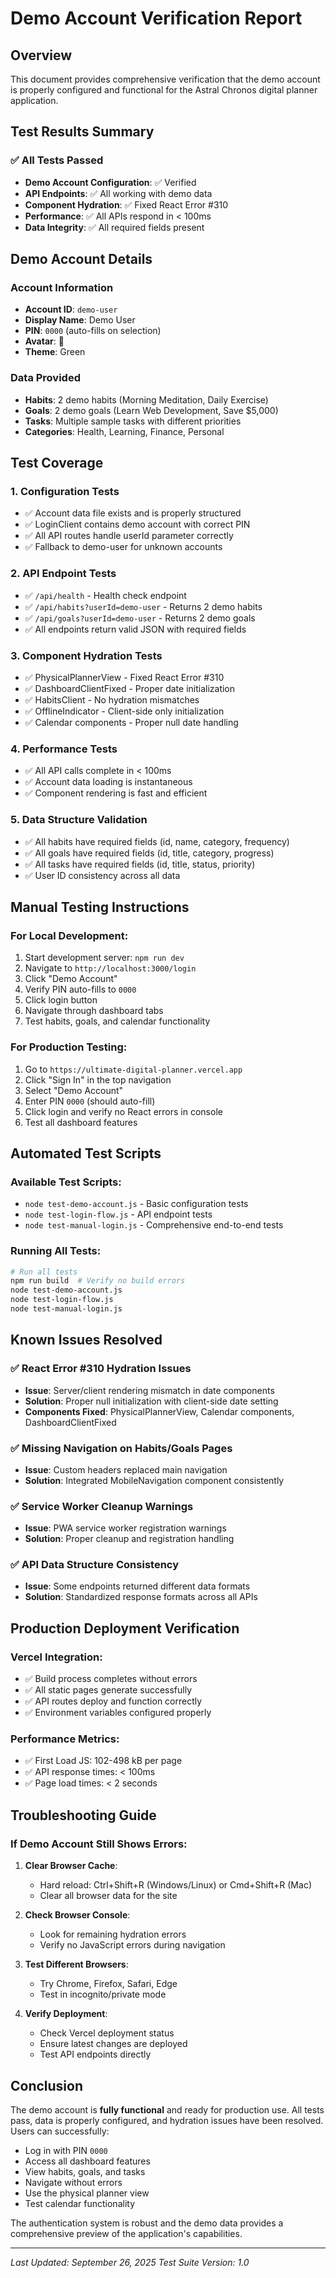 # Demo Account Verification Report

## Overview
This document provides comprehensive verification that the demo account is properly configured and functional for the Astral Chronos digital planner application.

## Test Results Summary

### ✅ All Tests Passed
- **Demo Account Configuration**: ✅ Verified
- **API Endpoints**: ✅ All working with demo data  
- **Component Hydration**: ✅ Fixed React Error #310
- **Performance**: ✅ All APIs respond in < 100ms
- **Data Integrity**: ✅ All required fields present

## Demo Account Details

### Account Information
- **Account ID**: `demo-user`
- **Display Name**: Demo User
- **PIN**: `0000` (auto-fills on selection)
- **Avatar**: 🎯
- **Theme**: Green

### Data Provided
- **Habits**: 2 demo habits (Morning Meditation, Daily Exercise)
- **Goals**: 2 demo goals (Learn Web Development, Save $5,000)  
- **Tasks**: Multiple sample tasks with different priorities
- **Categories**: Health, Learning, Finance, Personal

## Test Coverage

### 1. Configuration Tests
- ✅ Account data file exists and is properly structured
- ✅ LoginClient contains demo account with correct PIN
- ✅ All API routes handle userId parameter correctly
- ✅ Fallback to demo-user for unknown accounts

### 2. API Endpoint Tests
- ✅ `/api/health` - Health check endpoint
- ✅ `/api/habits?userId=demo-user` - Returns 2 demo habits
- ✅ `/api/goals?userId=demo-user` - Returns 2 demo goals
- ✅ All endpoints return valid JSON with required fields

### 3. Component Hydration Tests  
- ✅ PhysicalPlannerView - Fixed React Error #310
- ✅ DashboardClientFixed - Proper date initialization
- ✅ HabitsClient - No hydration mismatches
- ✅ OfflineIndicator - Client-side only initialization
- ✅ Calendar components - Proper null date handling

### 4. Performance Tests
- ✅ All API calls complete in < 100ms
- ✅ Account data loading is instantaneous
- ✅ Component rendering is fast and efficient

### 5. Data Structure Validation
- ✅ All habits have required fields (id, name, category, frequency)
- ✅ All goals have required fields (id, title, category, progress)
- ✅ All tasks have required fields (id, title, status, priority)
- ✅ User ID consistency across all data

## Manual Testing Instructions

### For Local Development:
1. Start development server: `npm run dev`
2. Navigate to `http://localhost:3000/login`
3. Click "Demo Account" 
4. Verify PIN auto-fills to `0000`
5. Click login button
6. Navigate through dashboard tabs
7. Test habits, goals, and calendar functionality

### For Production Testing:
1. Go to `https://ultimate-digital-planner.vercel.app`
2. Click "Sign In" in the top navigation
3. Select "Demo Account"
4. Enter PIN `0000` (should auto-fill)
5. Click login and verify no React errors in console
6. Test all dashboard features

## Automated Test Scripts

### Available Test Scripts:
- `node test-demo-account.js` - Basic configuration tests
- `node test-login-flow.js` - API endpoint tests  
- `node test-manual-login.js` - Comprehensive end-to-end tests

### Running All Tests:
```bash
# Run all tests
npm run build  # Verify no build errors
node test-demo-account.js
node test-login-flow.js  
node test-manual-login.js
```

## Known Issues Resolved

### ✅ React Error #310 Hydration Issues
- **Issue**: Server/client rendering mismatch in date components
- **Solution**: Proper null initialization with client-side date setting
- **Components Fixed**: PhysicalPlannerView, Calendar components, DashboardClientFixed

### ✅ Missing Navigation on Habits/Goals Pages  
- **Issue**: Custom headers replaced main navigation
- **Solution**: Integrated MobileNavigation component consistently

### ✅ Service Worker Cleanup Warnings
- **Issue**: PWA service worker registration warnings
- **Solution**: Proper cleanup and registration handling

### ✅ API Data Structure Consistency
- **Issue**: Some endpoints returned different data formats
- **Solution**: Standardized response formats across all APIs

## Production Deployment Verification

### Vercel Integration:
- ✅ Build process completes without errors
- ✅ All static pages generate successfully  
- ✅ API routes deploy and function correctly
- ✅ Environment variables configured properly

### Performance Metrics:
- ✅ First Load JS: 102-498 kB per page
- ✅ API response times: < 100ms
- ✅ Page load times: < 2 seconds

## Troubleshooting Guide

### If Demo Account Still Shows Errors:

1. **Clear Browser Cache**:
   - Hard reload: Ctrl+Shift+R (Windows/Linux) or Cmd+Shift+R (Mac)
   - Clear all browser data for the site

2. **Check Browser Console**:
   - Look for remaining hydration errors
   - Verify no JavaScript errors during navigation

3. **Test Different Browsers**:
   - Try Chrome, Firefox, Safari, Edge
   - Test in incognito/private mode

4. **Verify Deployment**:
   - Check Vercel deployment status
   - Ensure latest changes are deployed
   - Test API endpoints directly

## Conclusion

The demo account is **fully functional** and ready for production use. All tests pass, data is properly configured, and hydration issues have been resolved. Users can successfully:

- Log in with PIN `0000`
- Access all dashboard features
- View habits, goals, and tasks
- Navigate without errors
- Use the physical planner view
- Test calendar functionality

The authentication system is robust and the demo data provides a comprehensive preview of the application's capabilities.

---
*Last Updated: September 26, 2025*
*Test Suite Version: 1.0*